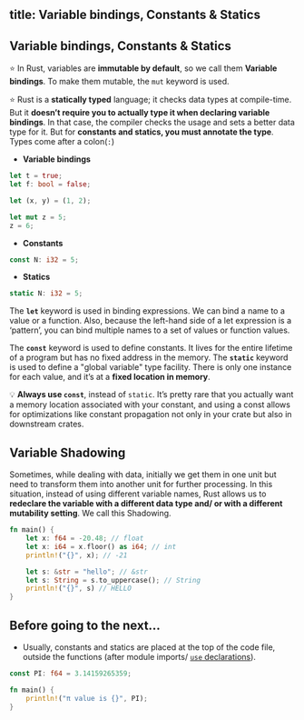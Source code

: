 title: Variable bindings, Constants & Statics
---

## Variable bindings, Constants & Statics

⭐️ In Rust, variables are **immutable by default**, so we call them **Variable bindings**. To make them mutable, the `mut` keyword is used.

⭐️ Rust is a **statically typed** language; it checks data types at compile-time. But it **doesn’t require you to actually type it when declaring variable bindings**. In that case, the compiler checks the usage and sets a better data type for it. But for **constants and statics, you must annotate the type**. Types come after a colon(`:`)

- **Variable bindings**

```rust
let t = true;
let f: bool = false;

let (x, y) = (1, 2);

let mut z = 5;
z = 6;
```

- **Constants**

```rust
const N: i32 = 5;
```

- **Statics**

```rust
static N: i32 = 5;
```

The **`let`** keyword is used in binding expressions. We can bind a name to a value or a function. Also, because the left-hand side of a let expression is a ‘pattern’, you can bind multiple names to a set of values or function values.

The **`const`** keyword is used to define constants. It lives for the entire lifetime of a program but has no fixed address in the memory. The **`static`** keyword is used to define a "global variable" type facility. There is only one instance for each value, and it’s at a **fixed location in memory**.

💡 **Always use `const`**, instead of `static`. It’s pretty rare that you actually want a memory location associated with your constant, and using a const allows for optimizations like constant propagation not only in your crate but also in downstream crates.

## Variable Shadowing

Sometimes, while dealing with data, initially we get them in one unit but need to transform them into another unit for further processing. In this situation, instead of using different variable names, Rust allows us to **redeclare the variable with a different data type and/ or with a different mutability setting**. We call this Shadowing.

```rust
fn main() {
    let x: f64 = -20.48; // float
    let x: i64 = x.floor() as i64; // int
    println!("{}", x); // -21

    let s: &str = "hello"; // &str
    let s: String = s.to_uppercase(); // String
    println!("{}", s) // HELLO
}
```

## Before going to the next...

- Usually, constants and statics are placed at the top of the code file, outside the functions (after module imports/ [`use` declarations](/docs/d6.use.html)).

```rust
const PI: f64 = 3.14159265359;

fn main() {
    println!("π value is {}", PI);
}
```
